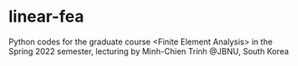 # linear-fea
Python codes for the graduate course &lt;Finite Element Analysis> in the Spring 2022 semester, lecturing by Minh-Chien Trinh @JBNU, South Korea

